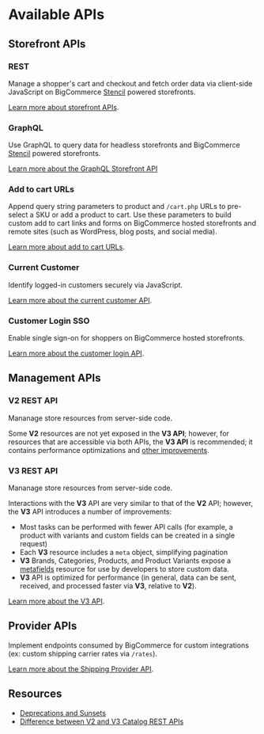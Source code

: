 # Available APIs

## Storefront APIs

### REST

Manage a shopper's cart and checkout and fetch order data via client-side JavaScript on BigCommerce [Stencil](/stencil-docs/getting-started/about-stencil) powered storefronts.

[Learn more about storefront APIs](/api-docs/storefront/overview).

### GraphQL

Use GraphQL to query data for headless storefronts and BigCommerce [Stencil](/stencil-docs/getting-started/about-stencil) powered storefronts.

[Learn more about the GraphQL Storefront API](/api-docs/storefront/graphql/graphql-storefront-api-overview)

### Add to cart URLs

Append query string parameters to product and `/cart.php` URLs to pre-select a SKU or add a product to cart. Use these parameters to build custom add to cart links and forms on BigCommerce hosted storefronts and remote sites (such as WordPress, blog posts, and social media).

[Learn more about add to cart URLs](/api-docs/cart-and-checkout/add-to-cart-url).

### Current Customer

Identify logged-in customers securely via JavaScript.

[Learn more about the current customer API](/api-docs/customers/current-customer-api).

### Customer Login SSO

Enable single sign-on for shoppers on BigCommerce hosted storefronts.

[Learn more about the customer login API](/api-docs/customers/customer-login-api).

## Management APIs

### V2 REST API

Mananage store resources from server-side code.

Some **V2** resources are not yet exposed in the **V3 API**; however, for resources that are accessible via both APIs, the **V3 API** is recommended; it contains performance optimizations and [other improvements](#v3-rest-api).

### V3 REST API

Mananage store resources from server-side code.

Interactions with the **V3** API are very similar to that of the **V2** API; however, the **V3** API introduces a number of improvements:
* Most tasks can be performed with fewer API calls (for example, a product with variants and custom fields can be created in a single request)
* Each **V3** resource includes a `meta` object, simplifying pagination
* **V3** Brands, Categories, Products, and Product Variants expose a [metafields](/api-reference/catalog/catalog-api/product-metafields/createproductmetafield) resource for use by developers to store custom data.
* **V3** API is optimized for performance (in general, data can be sent, received, and processed faster via **V3**, relative to **V2**).

[Learn more about the V3 API](/api-docs/getting-started/about-our-api).

## Provider APIs

Implement endpoints consumed by BigCommerce for custom integrations (ex: custom shipping carrier rates via `/rates`).

[Learn more about the Shipping Provider API](/api-docs/store-management/shipping/shipping-provider-api).

## Resources

- [Deprecations and Sunsets](/api-docs/getting-started/deprecations-and-sunsets)
- [Difference between V2 and V3 Catalog REST APIs](/api-docs/store-management/catalog/v2-vs-v3)
